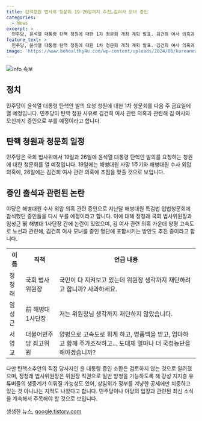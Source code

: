 ```yaml
---
title: 탄핵청원 법사위 청문회 19·26일까지 추진…김여사 모녀 증인
categories:
  - News
excerpt: >
  민주당, 윤석열 대통령 탄핵 청원에 대한 1차 청문회 개최 계획 발표. 김건희 여사 의혹과 관련해 증인 소환 예정. 19일은 해병대원 사망 1주기, 26일은 여사 의혹에 집중 예정. 야당은 이전 특검법 입법청문회 증인 재소환 주장. 김 여사 모녀도 증인 명단에. 윤 대통령 증인은 논의 중. 정청래 법사위원장의 방청 관련 발언과 유튜버 생중계에 대한 우려도 제기. (150자)
feature_text: >
  민주당, 윤석열 대통령 탄핵 청원에 대한 1차 청문회 개최 계획 발표. 김건희 여사 의혹과 관련해 증인 소환 예정. 19일은 해병대원 사망 1주기, 26일은 여사 의혹에 집중 예정. 야당은 이전 특검법 입법청문회 증인 재소환 주장. 김 여사 모녀도 증인 명단에. 윤 대통령 증인은 논의 중. 정청래 법사위원장의 방청 관련 발언과 유튜버 생중계에 대한 우려도 제기. (150자)
image: 'https://www.behealthy4u.com/wp-content/uploads/2024/06/koreanews.jpg'
---
```


<p><img src="https://www.behealthy4u.com/wp-content/uploads/2024/06/koreanews.jpg" alt="info 속보" /></p>

<h2 data-ke-size="size26">정치</h2>

<p data-ke-size="size16">민주당이 윤석열 대통령 탄핵안 발의 요청 청원에 대한 1차 청문회를 다음 주 금요일에 열 예정입니다. 민주당이 탄핵 청원 사유로 김건희 여사 관련 의혹과 관련해 김 여사와 모친까지 증인으로 부를 예정이라고 합니다.</p>

<h2 data-ke-size="size26">탄핵 청원과 청문회 일정</h2>

<p data-ke-size="size16">민주당은 국회 법사위에서 19일과 26일에 윤석열 대통령 탄핵안 발의를 요청하는 청원에 대한 청문회를 열 예정입니다. 19일에는 해병대원 사망 1주기와 해병대원 수사 외압 의혹에, 26일에는 김건희 여사 관련 의혹에 초점을 맞출 것으로 보입니다.</p>

<h2 data-ke-size="size26">증인 출석과 관련된 논란</h2>

<p data-ke-size="size16">야당은 해병대원 수사 외압 의혹 관련 증인으로 지난달 해병대원 특검법 입법청문회에 참석했던 증인들을 다시 부를 예정이라고 합니다. 이에 대해 정청래 국회 법사위원장과 임성근 前 해병대 1사단장 간에 논란이 있었으며, 김 여사 관련 의혹 가운데 양평 고속도로 노선과 관련해, 김건희 여사 모녀를 증인 명단에 포함시키는 방안도 추진 중이라고 합니다.</p>

<table>
    <tr>
        <th>이름</th>
        <th>직책</th>
        <th>언급 내용</th>
    </tr>
    <tr>
        <td>정청래</td>
        <td>국회 법사위원장</td>
        <td>국민이 다 지켜보고 있는데 위원장 생각까지 재단하려고 합니까? 사과하세요.</td>
    </tr>
    <tr>
        <td>임성근</td>
        <td>前 해병대 1사단장</td>
        <td>저는 위원장님 생각까지 재단하지 않았습니다.</td>
    </tr>
    <tr>
        <td>서영교</td>
        <td>더불어민주당 최고위원</td>
        <td>양평으로 고속도로 휘게 하고, 명품백을 받고, 엄마하고 함께 주가조작하고… 도대체 얼마나 더 국정농단을 해야겠습니까?</td>
    </tr>
</table>

<p data-ke-size="size16">다만 탄핵소추안의 직접 당사자인 윤 대통령 증인 소환은 검토하지 않는 것으로 알려졌으며, 정청래 법사위원장은 위원장 직권으로 일반 방청을 가능하도록 해 강성 지지층 유튜버들의 생중계가 이뤄질 가능성도 있어, 상임위가 정부를 겨냥한 공세에만 치중하고 있는 것 아니냐는 지적도 나왔다고 합니다. 민주당이나 야당의 입장과 관련된 최신 소식을 계속해서 주목해야 할 것으로 보입니다.</p>
생생한 뉴스, <a href="https://qoogle.tistory.com" rel="dofollow">qoogle.tistory.com</a>


